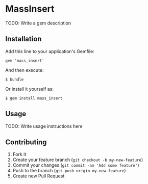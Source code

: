 # MassInsert

TODO: Write a gem description

## Installation

Add this line to your application's Gemfile:

    gem 'mass_insert'

And then execute:

    $ bundle

Or install it yourself as:

    $ gem install mass_insert

## Usage

TODO: Write usage instructions here

## Contributing

1. Fork it
2. Create your feature branch (`git checkout -b my-new-feature`)
3. Commit your changes (`git commit -am 'Add some feature'`)
4. Push to the branch (`git push origin my-new-feature`)
5. Create new Pull Request
